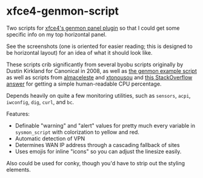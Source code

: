# xfce4-genmon-script

Two scripts for [xfce4's genmon panel plugin](https://docs.xfce.org/panel-plugins/xfce4-genmon-plugin) so that I could get some specific info on my top horizontal panel. 

See the screenshots (one is oriented for easier reading; this is designed to be 
horizontal layout) for an idea of what it should look like.  

These scripts crib significantly from several byobu scripts originally by 
Dustin Kirkland for Canonical in 2008, as well as [the genmon example script](https://docs.xfce.org/_export/code/panel-plugins/xfce4-genmon-plugin/start?codeblock=0) 
as well as scripts from [almaceleste](https://github.com/almaceleste/xfce4-genmon-scripts) and [xtonousou](https://github.com/xtonousou/xfce4-genmon-scripts) and 
[this StackOverflow answer](https://stackoverflow.com/a/52751050) for getting a 
simple human-readable CPU percentage.

Depends heavily on quite a few monitoring utilities, such as `sensors`, `acpi`, 
`iwconfig`, `dig`, `curl`, and `bc`.  

Features:

* Definable "warning" and "alert" values for pretty much every variable in 
`sysmon_script` with colorization to yellow and red.
* Automatic detection of VPN
* Determines WAN IP address through a cascading fallback of sites
* Uses emojis for inline "icons" so you can adjust the linesize easily.

Also could be used for conky, though you'd have to strip out the styling elements.
